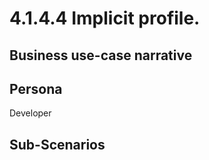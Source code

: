 # 4.1.4.4 Implicit profile. 

## Business use-case narrative


## Persona
Developer

## Sub-Scenarios

